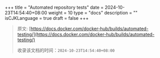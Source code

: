 +++
title = "Automated repository tests"
date = 2024-10-23T14:54:40+08:00
weight = 10
type = "docs"
description = ""
isCJKLanguage = true
draft = false
+++

> 原文: [https://docs.docker.com/docker-hub/builds/automated-testing/](https://docs.docker.com/docker-hub/builds/automated-testing/)
>
> 收录该文档的时间：`2024-10-23T14:54:40+08:00`
